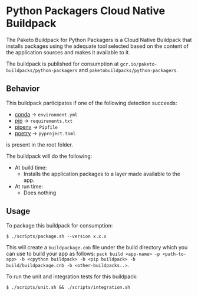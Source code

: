 <!--
SPDX-FileCopyrightText: © 2025 Idiap Research Institute <contact@idiap.ch>
SPDX-FileContributor: Samuel Gaist <samuel.gaist@idiap.ch>

SPDX-License-Identifier: Apache-2.0
-->

# Python Packagers Cloud Native Buildpack

The Paketo Buildpack for Python Packagers is a Cloud Native Buildpack that
installs packages using the adequate tool selected based on the content of the
application sources and makes it available to it.

The buildpack is published for consumption at
`gcr.io/paketo-buildpacks/python-packagers` and
`paketobuildpacks/python-packagers`.

## Behavior
This buildpack participates if one of the following detection succeeds:

- [conda](conda/README.md) -> `environment.yml`
- [pip](pip/README.md) -> `requirements.txt`
- [pipenv](pipenv/README.md) -> `Pipfile`
- [poetry](poetry/README.md) -> `pyproject.toml`

is present in the root folder.

The buildpack will do the following:
* At build time:
  - Installs the application packages to a layer made available to the app.
* At run time:
  - Does nothing

## Usage

To package this buildpack for consumption:
```
$ ./scripts/package.sh --version x.x.x
```
This will create a `buildpackage.cnb` file under the build directory which you
can use to build your app as follows: `pack build <app-name> -p <path-to-app>
-b <cpython buildpack> -b <pip buildpack> -b build/buildpackage.cnb -b
<other-buildpacks..>`.

To run the unit and integration tests for this buildpack:
```
$ ./scripts/unit.sh && ./scripts/integration.sh
```
